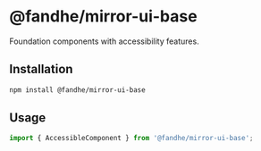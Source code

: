 # @fandhe/mirror-ui-base

Foundation components with accessibility features.

## Installation

```bash
npm install @fandhe/mirror-ui-base
```

## Usage

```typescript
import { AccessibleComponent } from '@fandhe/mirror-ui-base';
```

